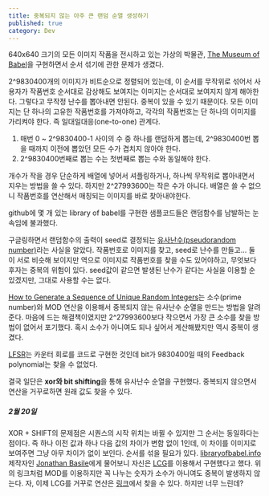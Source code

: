 ```yaml
---
title: 중복되지 않는 아주 큰 랜덤 순열 생성하기
published: true
category: Dev
---
```

640x640 크기의 모든 이미지 작품을 전시하고 있는 가상의 박물관, [The Museum of Babel](http://museumofbabel.herokuapp.com/)을 구현하면서 순서 섞기에 관한 문제가 생겼다. 

2^9830400개의 이미지가 비트순으로 정렬되어 있는데, 이 순서를 무작위로 섞어서 사용자가 작품번호 순서대로 감상해도 보여지는 이미지는 순서대로 보여지지 않게 해야한다. 그렇다고 무작정 난수를 뽑아내면 안된다. 중복이 있을 수 있기 때문이다. 모든 이미지는 단 하나의 고유한 작품번호를 가져야하고, 각각의 작품번호는 단 하나의 이미지를 가리켜야 한다. 즉 일대일대응(one-to-one) 관계다.

1. 매번 0 ~ 2^9830400-1 사이의 수 중 하나를 랜덤하게 뽑는데, 2^9830400번 뽑을 때까지 이전에 뽑았던 모든 수가 겹치지 않아야 한다. 
2. 2^9830400번째로 뽑는 수는 첫번째로 뽑는 수와 동일해야 한다.

개수가 작을 경우 단순하게 배열에 넣어서 셔플링하거나, 하나씩 무작위로 뽑아내면서 지우는 방법을 쓸 수 있다. 하지만 2^27993600는 작은 수가 아니다. 배열은 쓸 수 없으니 작품번호를 연산해서 매칭되는 이미지를 바로 찾아내야한다.

github에 몇 개 있는 library of babel를 구현한 샘플코드들은 랜덤함수를 남발하는 눈속임에 불과했다.

구글링하면서 랜덤함수의 출력이 seed로 결정되는 [유사난수(pseudorandom number)](https://ko.wikipedia.org/wiki/%EC%9C%A0%EC%82%AC%EB%82%9C%EC%88%98)라는 사실을 알았다. 작품번호로 이미지를 찾고, seed로 난수를 만들고... 둘이 서로 비슷해 보이지만 역으로 이미지로 작품번호를 찾을 수도 있어야하고, 무엇보다 후자는 중복의 위험이 있다. seed값이 같으면 발생된 난수가 같다는 사실을 이용할 순 있겠지만, 그대로 사용할 수는 없다. 

[How to Generate a Sequence of Unique Random Integers](http://preshing.com/20121224/how-to-generate-a-sequence-of-unique-random-integers/)는 소수(prime number)와 MOD 연산을 이용해서 중복되지 않는 유사난수 순열을 만드는 방법을 알려준다. 마음에 드는 해결책이였지만 2^27993600보다 작으면서 가장 큰 소수를 찾을 방법이 없어서 포기했다. 혹시 소수가 아니여도 되나 싶어서 계산해봤지만 역시 중복이 생겼다.

[LFSR](https://en.wikipedia.org/wiki/Linear_feedback_shift_register)는 카운터 회로를 코드로 구현한 것인데 bit가 9830400일 때의 Feedback polynomial는 찾을 수 없었다. 

결국 일단은 **xor와 bit shifting**을 통해 유사난수 순열을 구현했다. 중복되지 않으면서 연산을 거꾸로하면 원래 값도 찾을 수 있다.

##### 2월 20일
XOR + SHIFT의 문제점은 시퀀스의 시작 위치는 바뀔 수 있지만 그 순서는 동일하다는 점이다. 즉 하나 이전 값과 하나 다음 값의 차이가 변함 없이 1인데, 이 차이를 이미지로 보여주면 그냥 아무 차이가 없이 보인다. 순서를 섞을 필요가 있다. [libraryofbabel.info](http://libraryofbabel.info/) 제작자인 [Jonathan Basile](https://twitter.com/JonotrainEB)에게 물어보니 자신은 [LCG](https://en.wikipedia.org/wiki/Linear_congruential_generator)를 이용해서 구현했다고 했다. 위의 링크처럼 MOD를 이용하지만 꼭 나누는 숫자가 소수가 아니여도 중복이 발생하지 않는다. 자, 이제 LCG를 거꾸로 연산은 [링크](https://jazzy.id.au/2010/09/21/cracking_random_number_generators_part_2.html)에서 찾을 수 있다. 하지만 너무 느린데?